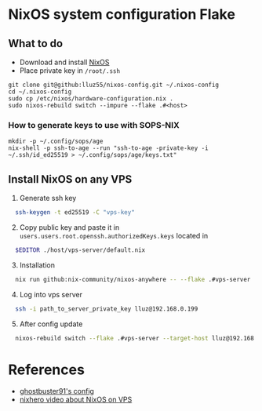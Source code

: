 # NixOS system configuration Flake

## What to do
- Download and install [NixOS](https://nixos.org/download)
- Place private key in `/root/.ssh`
 
```shell
git clone git@github:lluz55/nixos-config.git ~/.nixos-config
cd ~/.nixos-config
sudo cp /etc/nixos/hardware-configuration.nix .
sudo nixos-rebuild switch --impure --flake .#<host>
```

### How to generate keys to use with SOPS-NIX
```
mkdir -p ~/.config/sops/age
nix-shell -p ssh-to-age --run "ssh-to-age -private-key -i ~/.ssh/id_ed25519 > ~/.config/sops/age/keys.txt"
```

## Install NixOS on any VPS

1. Generate ssh key
```bash
  ssh-keygen -t ed25519 -C "vps-key"
```
2. Copy public key and paste it in `users.users.root.openssh.authorizedKeys.keys` located in
```bash
  $EDITOR ./host/vps-server/default.nix
```
3. Installation
```bash
  nix run github:nix-community/nixos-anywhere -- --flake .#vps-server 
```
4. Log into vps server
```bash
  ssh -i path_to_server_private_key lluz@192.168.0.199
```
5. After config update
```bash
  nixos-rebuild switch --flake .#vps-server --target-host lluz@192.168.0.199
```

# References
- [ghostbuster91's config](https://github.com/ghostbuster91/nixos-router)
- [nixhero video about NixOS on VPS](https://www.youtube.com/watch?v=26jqQoS6SdQ)
